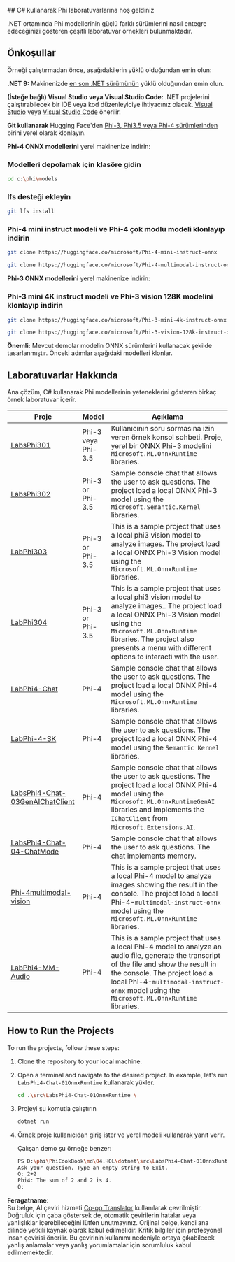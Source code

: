 <!--
CO_OP_TRANSLATOR_METADATA:
{
  "original_hash": "903c509a6d0d1ecce00b849d7f753bdd",
  "translation_date": "2025-05-09T22:43:40+00:00",
  "source_file": "md/04.HOL/dotnet/readme.md",
  "language_code": "tr"
}
-->
﻿## C# kullanarak Phi laboratuvarlarına hoş geldiniz

.NET ortamında Phi modellerinin güçlü farklı sürümlerini nasıl entegre edeceğinizi gösteren çeşitli laboratuvar örnekleri bulunmaktadır.

## Önkoşullar

Örneği çalıştırmadan önce, aşağıdakilerin yüklü olduğundan emin olun:

**.NET 9:** Makinenizde [en son .NET sürümünün](https://dotnet.microsoft.com/download/dotnet?WT.mc_id=aiml-137032-kinfeylo) yüklü olduğundan emin olun.

**(İsteğe bağlı) Visual Studio veya Visual Studio Code:** .NET projelerini çalıştırabilecek bir IDE veya kod düzenleyiciye ihtiyacınız olacak. [Visual Studio](https://visualstudio.microsoft.com?WT.mc_id=aiml-137032-kinfeylo) veya [Visual Studio Code](https://code.visualstudio.com?WT.mc_id=aiml-137032-kinfeylo) önerilir.

**Git kullanarak** Hugging Face'den [Phi-3, Phi3.5 veya Phi-4 sürümlerinden](https://huggingface.co/collections/lokinfey/phi-4-family-679c6f234061a1ab60f5547c) birini yerel olarak klonlayın.

**Phi-4 ONNX modellerini** yerel makinenize indirin:

### Modelleri depolamak için klasöre gidin

```bash
cd c:\phi\models
```

### lfs desteği ekleyin

```bash
git lfs install 
```

### Phi-4 mini instruct modeli ve Phi-4 çok modlu modeli klonlayıp indirin

```bash
git clone https://huggingface.co/microsoft/Phi-4-mini-instruct-onnx

git clone https://huggingface.co/microsoft/Phi-4-multimodal-instruct-onnx
```

**Phi-3 ONNX modellerini** yerel makinenize indirin:

### Phi-3 mini 4K instruct modeli ve Phi-3 vision 128K modelini klonlayıp indirin

```bash
git clone https://huggingface.co/microsoft/Phi-3-mini-4k-instruct-onnx

git clone https://huggingface.co/microsoft/Phi-3-vision-128k-instruct-onnx-cpu
```

**Önemli:** Mevcut demolar modelin ONNX sürümlerini kullanacak şekilde tasarlanmıştır. Önceki adımlar aşağıdaki modelleri klonlar.

## Laboratuvarlar Hakkında

Ana çözüm, C# kullanarak Phi modellerinin yeteneklerini gösteren birkaç örnek laboratuvar içerir.

| Proje | Model | Açıklama |
| ------------ | -----------| ----------- |
| [LabsPhi301](../../../../../md/04.HOL/dotnet/src/LabsPhi301) | Phi-3 veya Phi-3.5 | Kullanıcının soru sormasına izin veren örnek konsol sohbeti. Proje, yerel bir ONNX Phi-3 modelini `Microsoft.ML.OnnxRuntime` libraries. |
| [LabsPhi302](../../../../../md/04.HOL/dotnet/src/LabsPhi302) | Phi-3 or Phi-3.5 | Sample console chat that allows the user to ask questions. The project load a local ONNX Phi-3 model using the `Microsoft.Semantic.Kernel` libraries. |
| [LabPhi303](../../../../../md/04.HOL/dotnet/src/LabsPhi303) | Phi-3 or Phi-3.5 | This is a sample project that uses a local phi3 vision model to analyze images. The project load a local ONNX Phi-3 Vision model using the `Microsoft.ML.OnnxRuntime` libraries. |
| [LabPhi304](../../../../../md/04.HOL/dotnet/src/LabsPhi304) | Phi-3 or Phi-3.5 | This is a sample project that uses a local phi3 vision model to analyze images.. The project load a local ONNX Phi-3 Vision model using the `Microsoft.ML.OnnxRuntime` libraries. The project also presents a menu with different options to interacti with the user. | 
| [LabPhi4-Chat](../../../../../md/04.HOL/dotnet/src/LabsPhi4-Chat-01OnnxRuntime) | Phi-4 | Sample console chat that allows the user to ask questions. The project load a local ONNX Phi-4 model using the `Microsoft.ML.OnnxRuntime` libraries. |
| [LabPhi-4-SK](../../../../../md/04.HOL/dotnet/src/LabsPhi4-Chat-02SK) | Phi-4 | Sample console chat that allows the user to ask questions. The project load a local ONNX Phi-4 model using the `Semantic Kernel` libraries. |
| [LabsPhi4-Chat-03GenAIChatClient](../../../../../md/04.HOL/dotnet/src/LabsPhi4-Chat-03GenAIChatClient) | Phi-4 | Sample console chat that allows the user to ask questions. The project load a local ONNX Phi-4 model using the `Microsoft.ML.OnnxRuntimeGenAI` libraries and implements the `IChatClient` from `Microsoft.Extensions.AI`. |
| [LabsPhi4-Chat-04-ChatMode](../../../../../md/04.HOL/dotnet/src/LabsPhi4-Chat-04-ChatMode) | Phi-4 | Sample console chat that allows the user to ask questions. The chat implements memory. |
| [Phi-4multimodal-vision](../../../../../md/04.HOL/dotnet/src/LabsPhi4-MultiModal-01Images) | Phi-4 | This is a sample project that uses a local Phi-4 model to analyze images showing the result in the console. The project load a local Phi-4-`multimodal-instruct-onnx` model using the `Microsoft.ML.OnnxRuntime` libraries. |
| [LabPhi4-MM-Audio](../../../../../md/04.HOL/dotnet/src/LabsPhi4-MultiModal-02Audio) | Phi-4 |This is a sample project that uses a local Phi-4 model to analyze an audio file, generate the transcript of the file and show the result in the console. The project load a local Phi-4-`multimodal-instruct-onnx` model using the `Microsoft.ML.OnnxRuntime` libraries. |

## How to Run the Projects

To run the projects, follow these steps:

1. Clone the repository to your local machine.

1. Open a terminal and navigate to the desired project. In example, let's run `LabsPhi4-Chat-01OnnxRuntime` kullanarak yükler.

    ```bash
    cd .\src\LabsPhi4-Chat-01OnnxRuntime \
    ```

1. Projeyi şu komutla çalıştırın

    ```bash
    dotnet run
    ```

1. Örnek proje kullanıcıdan giriş ister ve yerel modeli kullanarak yanıt verir.

   Çalışan demo şu örneğe benzer:

   ```bash
   PS D:\phi\PhiCookBook\md\04.HOL\dotnet\src\LabsPhi4-Chat-01OnnxRuntime> dotnet run
   Ask your question. Type an empty string to Exit.
   Q: 2+2
   Phi4: The sum of 2 and 2 is 4.
   Q:
   ```

**Feragatname**:  
Bu belge, AI çeviri hizmeti [Co-op Translator](https://github.com/Azure/co-op-translator) kullanılarak çevrilmiştir. Doğruluk için çaba göstersek de, otomatik çevirilerin hatalar veya yanlışlıklar içerebileceğini lütfen unutmayınız. Orijinal belge, kendi ana dilinde yetkili kaynak olarak kabul edilmelidir. Kritik bilgiler için profesyonel insan çevirisi önerilir. Bu çevirinin kullanımı nedeniyle ortaya çıkabilecek yanlış anlamalar veya yanlış yorumlamalar için sorumluluk kabul edilmemektedir.